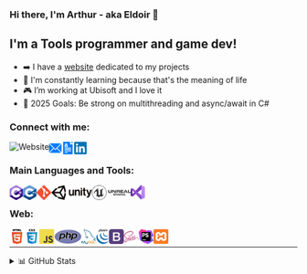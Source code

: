 ### Hi there, I'm Arthur - aka Eldoir 👋

## I'm a Tools programmer and game dev!

- ➡️ I have a [website][website] dedicated to my projects
- 🌱 I'm constantly learning because that's the meaning of life
- 🎮 I’m working at Ubisoft and I love it
- 🥅 2025 Goals: Be strong on multithreading and async/await in C#

### Connect with me:

[<img align="left" title="Website" alt="Website" height="22px" src="https://arthurcousseau.com/favicon.ico" />][website]
[<img align="left" title="Mail" alt="Mail" height="22px" src="img/mail.png" />][mail]
[<img align="left" title="CV" alt="CV" height="22px" src="img/cv.png" />][cv]
[<img align="left" title="LinkedIn" alt="LinkedIn" height="22px" src="img/linkedin.png" />][linkedin]

<br />

### Main Languages and Tools:

<!-- TODO: add Godot, P4, Python, WPF -->
<img align="left" title="C#" alt="C#" height="26px" src="img/csharp.png" />
<img align="left" title="C++" alt="C++" height="26px" src="img/cpp.png" />
<img align="left" title="Git" alt="Git" height="26px" src="img/git.png" />
<img align="left" title="Unity" alt="Unity" height="26px" src="img/unity.png" />
<img align="left" title="Unreal Engine" alt="Unreal Engine" height="26px" src="img/ue.png" />
<img align="left" title="Visual Studio" alt="Visual Studio" height="26px" src="img/vs.png" />

<br />

### Web:

<img align="left" title="HTML5" alt="HTML5" height="26px" src="img/html5.png" />
<img align="left" title="CSS3" alt="CSS3" height="26px" src="img/css.png" />
<img align="left" title="Javascript" alt="Javascript" height="26px" src="img/js.png" />
<img align="left" title="PHP" alt="PHP" height="26px" src="img/php.png" />
<img align="left" title="MySQL" alt="MySQL" height="26px" src="img/mysql.png" />
<img align="left" title="jQuery" alt="jQuery" height="26px" src="img/jquery.png" />
<img align="left" title="Bootstrap" alt="Bootstrap" height="26px" src="img/bootstrap.png" />
<img align="left" title="Sass" alt="Sass" height="26px" src="img/sass.png" />
<img align="left" title="PHPStorm" alt="PHPStorm" height="26px" src="img/phpstorm.png" />
<img align="left" title="XAMPP" alt="XAMPP" height="26px" src="img/xampp.png" />

<br />

---

<details>
  <summary>📊 GitHub Stats</summary>

  <img align="left" alt="eldoir's GitHub Stats" src="https://github-readme-stats.codestackr.vercel.app/api?username=eldoir&show_icons=true&hide_border=true" />

</details>

[website]: https://arthurcousseau.com
[mail]: mailto:@arthur.cousseau@me.com
[cv]: https://arthurcousseau.com/cv/CV_EN.pdf
[linkedin]: https://www.linkedin.com/in/arthurcousseau/
